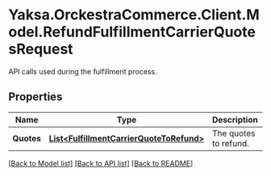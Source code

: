 # Yaksa.OrckestraCommerce.Client.Model.RefundFulfillmentCarrierQuotesRequest
API calls used during the fulfillment process.

## Properties

Name | Type | Description | Notes
------------ | ------------- | ------------- | -------------
**Quotes** | [**List&lt;FulfillmentCarrierQuoteToRefund&gt;**](FulfillmentCarrierQuoteToRefund.md) | The quotes to refund. | [optional] 

[[Back to Model list]](../README.md#documentation-for-models) [[Back to API list]](../README.md#documentation-for-api-endpoints) [[Back to README]](../README.md)

